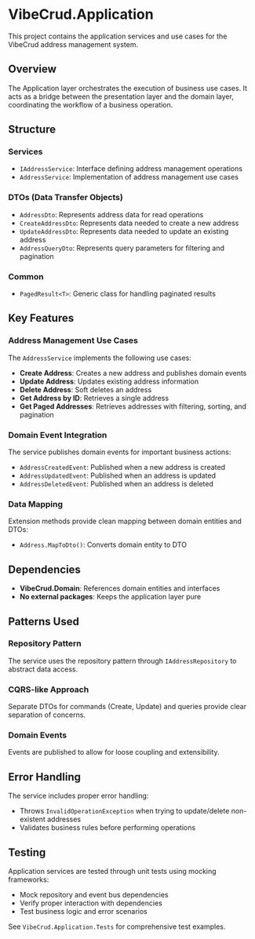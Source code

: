 # VibeCrud.Application

This project contains the application services and use cases for the VibeCrud address management system.

## Overview

The Application layer orchestrates the execution of business use cases. It acts as a bridge between the presentation layer and the domain layer, coordinating the workflow of a business operation.

## Structure

### Services
- `IAddressService`: Interface defining address management operations
- `AddressService`: Implementation of address management use cases

### DTOs (Data Transfer Objects)
- `AddressDto`: Represents address data for read operations
- `CreateAddressDto`: Represents data needed to create a new address
- `UpdateAddressDto`: Represents data needed to update an existing address
- `AddressQueryDto`: Represents query parameters for filtering and pagination

### Common
- `PagedResult<T>`: Generic class for handling paginated results

## Key Features

### Address Management Use Cases
The `AddressService` implements the following use cases:
- **Create Address**: Creates a new address and publishes domain events
- **Update Address**: Updates existing address information
- **Delete Address**: Soft deletes an address
- **Get Address by ID**: Retrieves a single address
- **Get Paged Addresses**: Retrieves addresses with filtering, sorting, and pagination

### Domain Event Integration
The service publishes domain events for important business actions:
- `AddressCreatedEvent`: Published when a new address is created
- `AddressUpdatedEvent`: Published when an address is updated
- `AddressDeletedEvent`: Published when an address is deleted

### Data Mapping
Extension methods provide clean mapping between domain entities and DTOs:
- `Address.MapToDto()`: Converts domain entity to DTO

## Dependencies

- **VibeCrud.Domain**: References domain entities and interfaces
- **No external packages**: Keeps the application layer pure

## Patterns Used

### Repository Pattern
The service uses the repository pattern through `IAddressRepository` to abstract data access.

### CQRS-like Approach
Separate DTOs for commands (Create, Update) and queries provide clear separation of concerns.

### Domain Events
Events are published to allow for loose coupling and extensibility.

## Error Handling

The service includes proper error handling:
- Throws `InvalidOperationException` when trying to update/delete non-existent addresses
- Validates business rules before performing operations

## Testing

Application services are tested through unit tests using mocking frameworks:
- Mock repository and event bus dependencies
- Verify proper interaction with dependencies
- Test business logic and error scenarios

See `VibeCrud.Application.Tests` for comprehensive test examples.